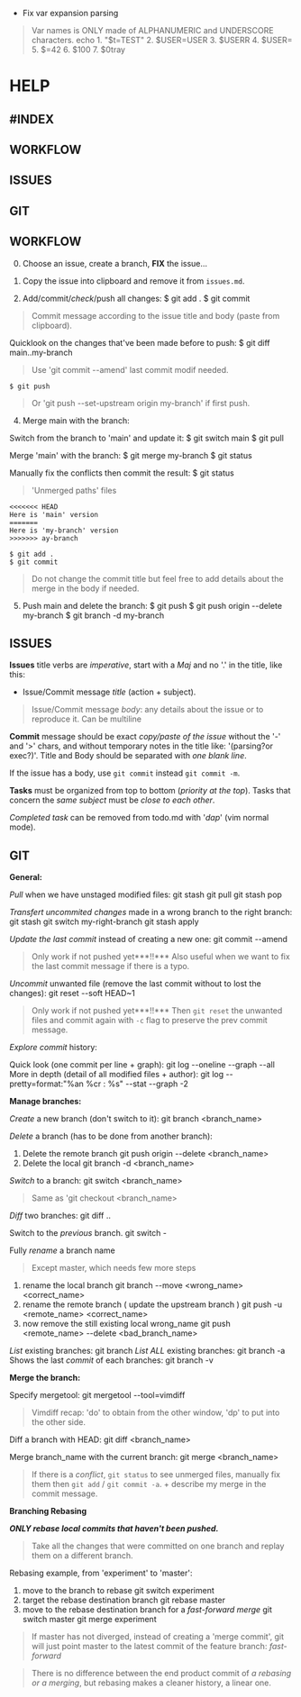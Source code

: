 
- Fix var expansion parsing
> Var names is ONLY made of ALPHANUMERIC and UNDERSCORE characters.
> echo 1. "$t=TEST" 2. $USER=USER 3. $USERR 4. $USER= 5. $=42 6. $100 7. $0tray

#           HELP

#INDEX
------
##  WORKFLOW
##  ISSUES
##  GIT

##  WORKFLOW

0. Choose an issue, create a branch, **FIX** the issue…

1. Copy the issue into clipboard and remove it from `issues.md`.

2. Add/commit/*check*/push all changes:
    $ git add .
    $ git commit
> Commit message according to the issue title and body (paste from clipboard).

Quicklook on the changes that've been made before to push:
    $ git diff main..my-branch
> Use 'git commit --amend' last commit modif needed.

    $ git push
> Or 'git push --set-upstream origin my-branch' if first push.

4. Merge main with the branch:

Switch from the branch to 'main' and update it:
    $ git switch main
    $ git pull

Merge 'main' with the branch:
    $ git merge my-branch
    $ git status

Manually fix the conflicts then commit the result:
    $ git status
> 'Unmerged paths' files

    <<<<<<< HEAD
    Here is 'main' version
    =======
    Here is 'my-branch' version
    >>>>>>> ay-branch

    $ git add .
    $ git commit
> Do not change the commit title but feel free to add details about the merge
> in the body if needed.

5. Push main and delete the branch:
    $ git push
    $ git push origin --delete my-branch
    $ git branch -d my-branch

##  ISSUES

**Issues** title verbs are *imperative*, start with a *Maj* and no '.' in
the title, like this:

- Issue/Commit message *title* (action + subject).
> Issue/Commit message *body*: any details about the issue or to reproduce it.
> Can be multiline

**Commit** message should be exact *copy/paste of the issue* without
the '-' and '>' chars, and without temporary notes in the title
like: '(parsing?or exec?)'.
Title and Body should be separated with *one blank line*.

 If the issue has a body, use `git commit` instead `git commit -m`.

**Tasks** must be organized from top to bottom (*priority at the top*).
Tasks that concern the *same subject* must be *close to each other*.

*Completed task* can be removed from todo.md with '*dap*' (vim normal
mode).

##  GIT

**General:**

*Pull* when we have unstaged modified files:
    git stash
    git pull
    git stash pop

*Transfert uncommited changes* made in a wrong branch to the right branch:
    git stash
    git switch my-right-branch
    git stash apply

*Update the last commit* instead of creating a new one:
    git commit --amend
> Only work if not pushed yet***!!***
> Also useful when we want to fix the last commit message if there is
> a typo.

*Uncommit* unwanted file (remove the last commit without to lost the changes):
    git reset --soft HEAD~1
> Only work if not pushed yet***!!***
> Then `git reset` the unwanted files and commit again with `-c` flag
> to preserve the prev commit message.

*Explore commit* history:

Quick look (one commit per line + graph):
     git log --oneline  --graph --all
More in depth (detail of all modified files + author):
     git log --pretty=format:"%an %cr : %s" --stat --graph -2

**Manage branches:**

*Create* a new branch (don't switch to it):
    git branch <branch_name>

*Delete* a branch (has to be done from another branch):
1. Delete the remote branch
    git push origin --delete <branch_name>
2. Delete the local
    git branch -d <branch_name>

*Switch* to a branch:
    git switch <branch_name>
> Same as 'git checkout <branch_name>

*Diff* two branches:
    git diff <branch1>..<branch2>

Switch to the *previous* branch.
    git switch -

Fully *rename* a branch name
> Except master, which needs few more steps
1. rename the local branch
    git branch --move <wrong_name> <correct_name>
2. rename the remote branch ( update the upstream branch )
    git push -u <remote_name> <correct_name>
3. now remove the still existing local wrong_name
    git push <remote_name> --delete <bad_branch_name>

*List* existing branches:
    git branch
*List ALL* existing branches:
    git branch -a
Shows the last *commit* of each branches:
    git branch -v

**Merge the branch:**

Specify mergetool:
    git mergetool --tool=vimdiff
> Vimdiff recap: 'do' to obtain from the other window, 'dp' to put
> into the other side.

Diff a branch with HEAD:
    git diff <branch_name>

Merge branch_name with the current branch:
    git merge <branch_name>
> If there is a *conflict*, `git status` to see unmerged files, manually
> fix them then `git add` / `git commit -a`.  + describe my merge in
> the commit message.

**Branching Rebasing**

***ONLY rebase local commits that haven't been pushed.***

> Take all the changes that were committed on one branch and replay
> them on a different branch.

Rebasing example, from 'experiment' to 'master':
1. move to the branch to rebase
    git switch experiment
2. target the rebase destination branch
    git rebase master
3. move to the rebase destination branch
   for a *fast-forward merge*
    git switch master
    git merge experiment

> If master has not diverged, instead of creating
> a 'merge commit', git will just point master to the
> latest commit of the feature branch: *fast-forward*

> There is no difference between the end product
> commit of *a rebasing or a merging*, but rebasing
> makes a cleaner history, a linear one.
